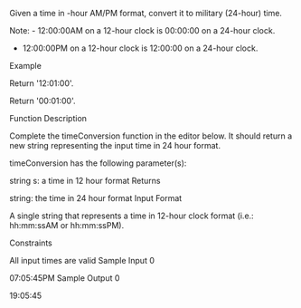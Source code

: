 Given a time in -hour AM/PM format, convert it to military (24-hour) time.

Note: - 12:00:00AM on a 12-hour clock is 00:00:00 on a 24-hour clock.
- 12:00:00PM on a 12-hour clock is 12:00:00 on a 24-hour clock.

Example


Return '12:01:00'.


Return '00:01:00'.

Function Description

Complete the timeConversion function in the editor below. It should return a new string representing the input time in 24 hour format.

timeConversion has the following parameter(s):

string s: a time in 12 hour format
Returns

string: the time in 24 hour format
Input Format

A single string  that represents a time in 12-hour clock format (i.e.:  hh:mm:ssAM or hh:mm:ssPM).

Constraints

All input times are valid
Sample Input 0

07:05:45PM
Sample Output 0

19:05:45
